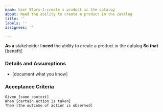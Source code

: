 ```yaml
---
name: User Story-1-create a product in the catalog
about: Need the ability to create a product in the catalog
title: ''
labels: ''
assignees: ''

---
```


**As a** stakeholder 
 **I need** the ability to create a product in the catalog
 **So that** [benefit]  
   
 ### Details and Assumptions
 * [document what you know]
   
 ### Acceptance Criteria  
   
 ```gherkin
 Given [some context]
 When [certain action is taken]
 Then [the outcome of action is observed]
